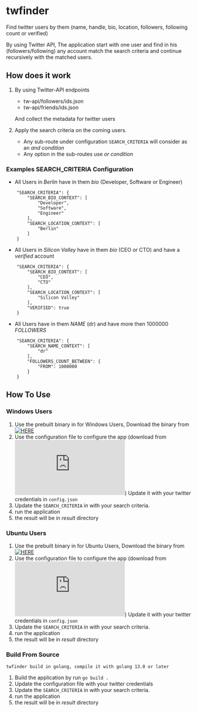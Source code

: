 # twfinder
Find twitter users by them (name, handle, bio, location, followers, following count or verified)

By using Twitter API, The application start with one user and find in his (followers/following) any account match the search criteria and continue recursively with the matched users.

## How does it work
1. By using Twitter-API endpoints
    - tw-api/followers/ids.json
    - tw-api/friends/ids.json
    
    And collect the metadata for twitter users

2. Apply the search criteria on the coming users.
    - Any sub-route under configuration `SEARCH_CRITERIA` will consider as an *and condition*
    - Any option in the sub-routes use *or condition*

### Examples SEARCH_CRITERIA Configuration

- All Users in *Berlin* have in them *bio* (Developer, Software or Engineer)
```
    "SEARCH_CRITERIA": {
        "SEARCH_BIO_CONTEXT": [
            "Developer",
            "Software",
            "Engineer"
        ],
        "SEARCH_LOCATION_CONTEXT": [
            "Berlin"
        ]
    }
```

- All Users in *Silicon Valley* have in them *bio* (CEO or CTO) and have a *verified* account
```
    "SEARCH_CRITERIA": {
        "SEARCH_BIO_CONTEXT": [
            "CEO",
            "CTO"
        ],
        "SEARCH_LOCATION_CONTEXT": [
            "Silicon Valley"
        ],
        "VERIFIED": true
    }
```

- All Users have in them *NAME* (dr) and have more then 1000000 *FOLLOWERS*
```
    "SEARCH_CRITERIA": {
        "SEARCH_NAME_CONTEXT": [
            "dr"
        ],
        "FOLLOWERS_COUNT_BETWEEN": {
            "FROM": 1000000
        }
    }
```



## How To Use

### Windows Users 
1. Use the prebuilt binary in for Windows Users, Download the binary from [![HERE](https://github.com/tarekbadrshalaan/twfinder/blob/master/Windows_Users/twfinder)](https://github.com/tarekbadrshalaan/twfinder/blob/master/Windows_Users/twfinder)
2. Use the configuration file to configure the app (download from  [![HERE](https://github.com/tarekbadrshalaan/twfinder/blob/master/Windows_Users/config.json)](https://github.com/tarekbadrshalaan/twfinder/blob/master/Windows_Users/config.json)) Update it with your twitter credentials in `config.json`
3. Update the `SEARCH_CRITERIA` in with your search criteria.
4. run the application
5. the result will be in *result* directory


### Ubuntu Users 
1. Use the prebuilt binary in for Ubuntu Users, Download the binary from [![HERE](https://github.com/tarekbadrshalaan/twfinder/blob/master/Ubuntu_Users/twfinder)](https://github.com/tarekbadrshalaan/twfinder/blob/master/Ubuntu_Users/twfinder)
2. Use the configuration file to configure the app (download from  [![HERE](https://github.com/tarekbadrshalaan/twfinder/blob/master/Ubuntu_Users/config.json)](https://github.com/tarekbadrshalaan/twfinder/blob/master/Ubuntu_Users/config.json)) Update it with your twitter credentials in `config.json`
3. Update the `SEARCH_CRITERIA` in with your search criteria.
4. run the application
5. the result will be in *result* directory


### Build From Source
`twfinder build in golang, compile it with golang 13.0 or later`

1. Build the application by run `go build .`
2. Update the configuration file with your twitter credentials 
3. Update the `SEARCH_CRITERIA` in with your search criteria.
4. run the application
5. the result will be in *result* directory
